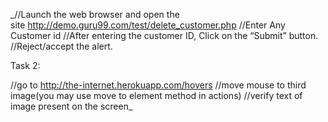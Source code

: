 _//Launch the web browser and open the site http://demo.guru99.com/test/delete_customer.php
//Enter Any Customer id
//After entering the customer ID, Click on the “Submit” button.
//Reject/accept the alert.


Task 2:

//go to http://the-internet.herokuapp.com/hovers
//move mouse to third image(you may use move to element method in actions)
//verify text of image present on the screen_
